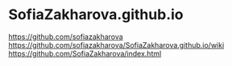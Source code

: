 # SofiaZakharova.github.io
https://github.com/sofiazakharova <br>
https://github.com/sofiazakharova/SofiaZakharova.github.io/wiki<br>
https://github.com/SofiaZakharova/index.html

